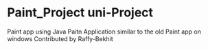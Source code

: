 # Paint_Project uni-Project
Paint app using Java 
Paitn Application similar to the old Paint app on windows
Contributed by Raffy-Bekhit
